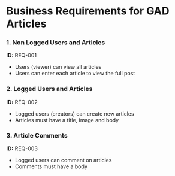 # Business Requirements for GAD Articles

### 1. Non Logged Users and Articles

**ID:** REQ-001

- Users (viewer) can view all articles
- Users can enter each article to view the full post

### 2. Logged Users and Articles

**ID:** REQ-002

- Logged users (creators) can create new articles
- Articles must have a title, image and body

### 3. Article Comments

**ID:** REQ-003

- Logged users can comment on articles
- Comments must have a body
